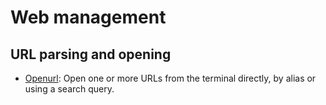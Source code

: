 
# Web management

## URL parsing and opening

* [Openurl](https://github.com/computingfoundation/gnu-linux-shell-usage.packaged-solutions/tree/master/web_management/url_parsing_and_opening/openurl#openurl): Open one or more URLs from the terminal directly, by alias or using a search query.


